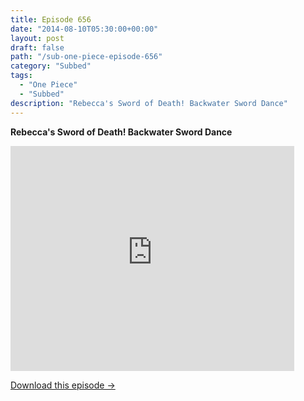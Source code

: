 ```yaml
---
title: Episode 656
date: "2014-08-10T05:30:00+00:00"
layout: post
draft: false
path: "/sub-one-piece-episode-656"
category: "Subbed"
tags:
  - "One Piece"
  - "Subbed"
description: "Rebecca's Sword of Death! Backwater Sword Dance"
---
```


**Rebecca's Sword of Death! Backwater Sword Dance**

<iframe width="640" height="360" src="https://www.rapidvideo.com/e/G6FRPG6J1K" frameborder="0" marginwidth=0 marginheight=0 scrolling=no allowfullscreen style="max-width:90%;"></iframe>

<a href="http://ouo.io/qs/eCodkFEQ?s=https://www.rapidvideo.com/d/G6FRPG6J1K" class="styled_a">Download this episode →</a>

